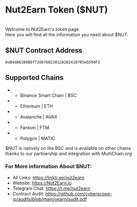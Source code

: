 # Nut2Earn Token ($NUT)
<br>
Welcome to Nut2Earn's token page.<br>
Here you will find all the information you need about $NUT.<br>

## $NUT Contract Address
`0xB4dA61B4B8f720876023812A282410705eb594F3`

## Supported Chains
- - Binance Smart Chain | BSC<br>
- - Ethereum | ETH<br>
- - Avalanche | AVAX<br>
- - Fantom | FTM<br>
- - Polygon | MATIC<br>

$NUT is natively on the BSC and is available on other chains
<br>thanks to our partnership and integration with MultiChain.org 

### For More Information About $NUT:
- All Links: https://linktr.ee/nut2earn <br>
- Website: https://Nut2Earn.io
- Telegram Chat: https://t.me/nut2earn
- Contract Audit: https://github.com/cyberscope-io/audits/blob/main/oearn/audit.pdf
